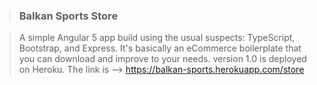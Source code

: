 > ### Balkan Sports Store

> A simple Angular 5 app build using the usual suspects: TypeScript, Bootstrap, and Express.
> It's basically an eCommerce boilerplate that you can download and improve to your needs.
> version 1.0 is deployed on Heroku. The link is -->  https://balkan-sports.herokuapp.com/store
